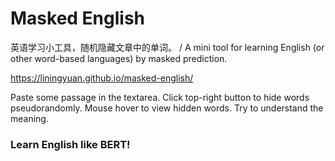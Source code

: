 # Masked English

英语学习小工具，随机隐藏文章中的单词。 / A mini tool for learning English (or other word-based languages) by masked prediction.

https://liningyuan.github.io/masked-english/

Paste some passage in the textarea. Click top-right button to hide words pseudorandomly. Mouse hover to view hidden words. Try to understand the meaning.

### Learn English like BERT!
